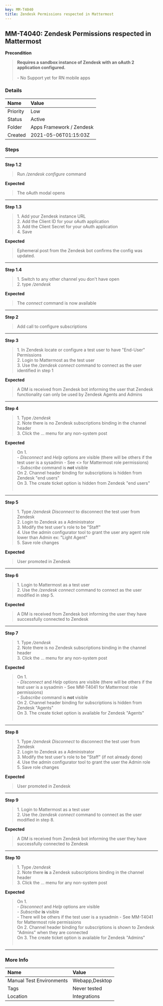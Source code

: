 ```yaml
---
key: MM-T4040
title: Zendesk Permissions respected in Mattermost
---
```


## MM-T4040: Zendesk Permissions respected in Mattermost

**Precondition**

> <article><strong>Requires a sandbox instance of Zendesk with an oAuth 2 application configured.</strong> <br><br>- No Support yet for RN mobile apps</article>

### Details

| Name     | Value                    |
| :------- | :----------------------- |
| Priority | Low                      |
| Status   | Active                   |
| Folder   | Apps Framework / Zendesk |
| Created  | 2021-05-06T01:15:03Z     |

### Steps

<hr/>

**Step 1.2**

> <article>Run <em>/zendesk configure</em> command</article>

**Expected**

> <article>The oAuth modal opens</article>

<hr/>

**Step 1.3**

> <article>1. Add your Zendesk instance URL<br>2. Add the Client ID for your oAuth application<br>3. Add the Client Secret for your oAuth application<br>4. Save</article>

**Expected**

> <article>Ephemeral post from the Zendesk bot confirms the config was updated.</article>

<hr/>

**Step 1.4**

> <article>1. Switch to any other channel you don't have open<br>2.  type&nbsp;<em>/zendesk&nbsp;</em></article>

**Expected**

> <article>The <em>connect&nbsp;</em>command is now available</article>

<hr/>

**Step 2**

> <article>Add call to configure subscriptions</article>

<hr/>

**Step 3**

> <article>1. In Zendesk locate or configure a test user to have "End-User" Permissions<br>2. Login to Mattermost as the test user<br>3. Use the <em>/zendesk connect&nbsp;</em>command to connect as the user identified in step 1</article>

**Expected**

> <article>A DM is received from Zendesk bot informing the user that Zendesk functionality can only be used by Zendesk Agents and Admins</article>

<hr/>

**Step 4**

> <article>1. Type <em>/zendesk&nbsp;</em><br>2<em>.&nbsp;</em>Note there is no Zendesk subscriptions binding in the channel header<em>&nbsp;</em><br>3. Click the ... menu for any non-system post</article>

**Expected**

> <article>On 1.<br><em>- Disconnect&nbsp;</em>and <em>Help&nbsp;</em>options are visible (there will be others if the test user is a sysadmin - See &lt;&gt; for Mattermost role permissions)<br>- <em>Subscribe</em> command is <strong>not&nbsp;</strong>visible<br>On 2. Channel header binding for subscriptions is hidden from Zendesk "end users"<br>On 3. The create ticket option is hidden from Zendesk "end users"<br><br></article>

<hr/>

**Step 5**

> <article>1. Type <em>/zendesk</em> <em>Disconnect</em> to disconnect the test user from Zendesk <br>2. Login to Zendesk as a Administrator <br>3. Modify the test user's role to be "Staff"<br>4. Use the admin configurator tool to grant the user any agent role lower than Admin ex: "Light Agent"<br>5. Save role changes</article>

**Expected**

> <article>User promoted in Zendesk</article>

<hr/>

**Step 6**

> <article>1. Login to Mattermost as a test user<br>2. Use the <em>/zendesk connect&nbsp;</em>command to connect as the user modified in step 5.</article>

**Expected**

> <article>A DM is received from Zendesk bot informing the user they have successfully connected to Zendesk</article>

<hr/>

**Step 7**

> <article>1. Type <em>/zendesk&nbsp;</em><br>2<em>.&nbsp;</em>Note there is no Zendesk subscriptions binding in the channel header<em>&nbsp;</em><br>3. Click the ... menu for any non-system post</article>

**Expected**

> <article>On 1.<br><em>- Disconnect&nbsp;</em>and <em>Help&nbsp;</em>options are visible (there will be others if the test user is a sysadmin - See MM-T4041 for Mattermost role permissions)<br>- <em>Subscribe</em> command is <strong>not&nbsp;</strong>visible<br>On 2. Channel header binding for subscriptions is hidden from Zendesk "Agents"<br>On 3. The create ticket option is available for Zendesk "Agents"<br><br></article>

<hr/>

**Step 8**

> <article>1. Type <em>/zendesk</em> <em>Disconnect</em> to disconnect the test user from Zendesk<br>2. Login to Zendesk as a Administrator<br>3. Modify the test user's role to be "Staff" (if not already done)<br>4. Use the admin configurator tool to grant the user the Admin role<br>5. Save role changes</article>

**Expected**

> <article>User promoted in Zendesk</article>

<hr/>

**Step 9**

> <article>1. Login to Mattermost as a test user<br>2. Use the <em>/zendesk connect&nbsp;</em>command to connect as the user modified in step 8.</article>

**Expected**

> <article>A DM is received from Zendesk bot informing the user they have successfully connected to Zendesk</article>

<hr/>

**Step 10**

> <article>1. Type <em>/zendesk&nbsp;</em><br>2<em>.&nbsp;</em>Note there <strong>is</strong>&nbsp;a Zendesk subscriptions binding in the channel header<em>&nbsp;</em><br>3. Click the ... menu for any non-system post</article>

**Expected**

> <article>On 1.<br><em>- Disconnect&nbsp;</em>and <em>Help&nbsp;</em>options are visible<br>- <em>Subscribe</em> <strong>is&nbsp;</strong>visible<br>- There will be others if the test user is a sysadmin - See MM-T4041 for Mattermost role permissions<br>On 2. Channel header binding for subscriptions is shown to Zendesk "Admins" when they are connected<br>On 3. The create ticket option is available for Zendesk "Admins"<br><br></article>

<hr/>

### More Info

| Name                     | Value          |
| :----------------------- | :------------- |
| Manual Test Environments | Webapp,Desktop |
| Tags                     | Never tested   |
| Location                 | Integrations   |
